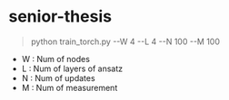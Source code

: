 # senior-thesis
> python train_torch.py --W 4 --L 4 --N 100 --M 100

- W : Num of nodes
- L : Num of layers of ansatz
- N : Num of updates
- M : Num of measurement

